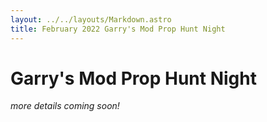 ```yaml
---
layout: ../../layouts/Markdown.astro
title: February 2022 Garry's Mod Prop Hunt Night
---
```

# Garry's Mod Prop Hunt Night

_more details coming soon!_
